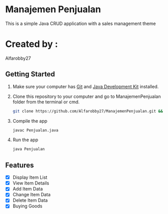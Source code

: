 # **Manajemen Penjualan**

This is a simple Java CRUD application with a sales management theme

# **Created by :**

Alfarobby27

## Getting Started

1. Make sure your computer has [Git](https://git-scm.com/) and [Java Development Kit](http://jdk.java.net/) installed.

2. Clone this repository to your computer and go to ManajemenPenjualan folder from the terminal or cmd.

   ```bash
   git clone https://github.com/Alfarobby27/ManajemenPenjualan.git && cd ManajemenPenjualan
   ```

3. Compile the app
   ```bash
   javac Penjualan.java
   ```
4. Run the app
   ```bash
   java Penjualan
   ```

## Features

- [x] Display Item List
- [x] View Item Details
- [x] Add Item Data
- [x] Change Item Data
- [x] Delete Item Data
- [x] Buying Goods
